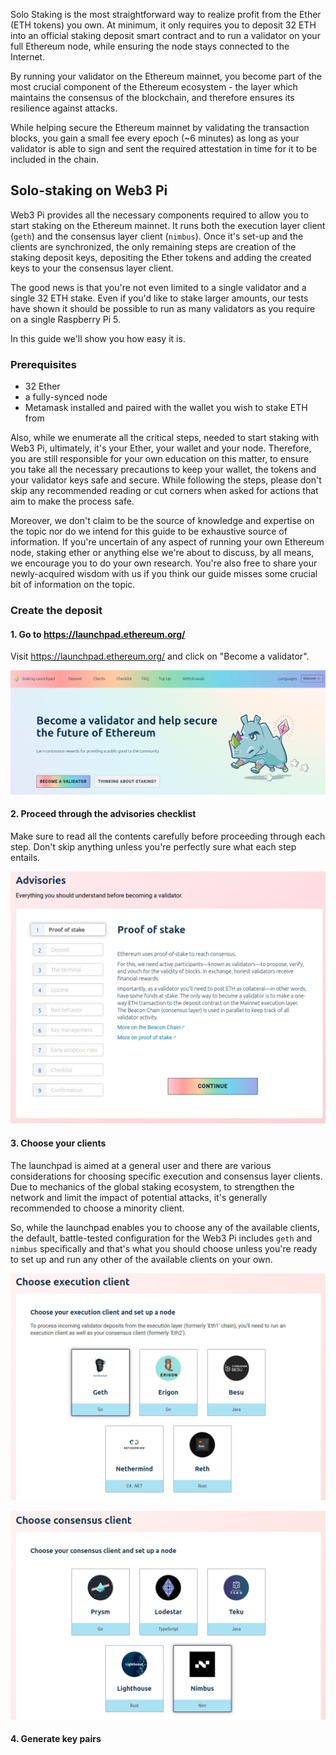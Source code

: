 Solo Staking is the most straightforward way to realize profit from the Ether (ETH tokens) you own.
At minimum, it only requires you to deposit 32 ETH into an official staking deposit smart contract
and to run a validator on your full Ethereum node, while ensuring the node stays connected 
to the Internet.

By running your validator on the Ethereum mainnet, you become part of the most crucial component 
of the Ethereum ecosystem - the layer which maintains the consensus of the blockchain, 
and therefore ensures its resilience against attacks.

While helping secure the Ethereum mainnet by validating the transaction blocks, you gain
a small fee every epoch (~6 minutes) as long as your validator is able to sign and sent the required
attestation in time for it to be included in the chain.

## Solo-staking on Web3 Pi 

Web3 Pi provides all the necessary components required to allow you to start staking on the Ethereum
mainnet. It runs both the execution layer client (`geth`) and the consensus layer client (`nimbus`).
Once it's set-up and the clients are synchronized, the only remaining steps are creation of the
staking deposit keys, depositing the Ether tokens and adding the created keys to your the consensus
layer client.

The good news is that you're not even limited to a single validator and a single 32 ETH stake. 
Even if you'd like to stake larger amounts, our tests have shown it should be possible to run
as many validators as you require on a single Raspberry Pi 5.

In this guide we'll show you how easy it is.

### Prerequisites

* 32 Ether
* a fully-synced node
* Metamask installed and paired with the wallet you wish to stake ETH from

Also, while we enumerate all the critical steps, needed to start staking with Web3 Pi,
ultimately, it's your Ether, your wallet and your node. Therefore, you are still responsible for 
your own education on this matter, to ensure you take all the necessary precautions to keep your
wallet, the tokens and your validator keys safe and secure. While following the steps, please
don't skip any recommended reading or cut corners when asked for actions that aim to make the
process safe. 

Moreover, we don't claim to be the source of knowledge and expertise on the topic nor do we
intend for this guide to be exhaustive source of information.
If you're uncertain of any aspect of running your own Ethereum node,
staking ether or anything else we're about to discuss, by all means, we encourage you to do 
your own research.
You're also free to share your newly-acquired wisdom with us if you think our guide misses some
crucial bit of information on the topic.

### Create the deposit

#### 1. Go to https://launchpad.ethereum.org/

Visit https://launchpad.ethereum.org/ and click on "Become a validator".

![](../assets/staking/launchpad_main.png "The Ethereum Staking Launchpad website")

#### 2. Proceed through the advisories checklist

Make sure to read all the contents carefully before proceeding through each step.
Don't skip anything unless you're perfectly sure what each step entails.

![](../assets/staking/advisories.png "Checklist of advisories screen")

#### 3. Choose your clients

The launchpad is aimed at a general user and there are various considerations for choosing
specific execution and consensus layer clients. Due to mechanics of the global staking ecosystem,
to strengthen the network and limit the impact of potential attacks, it's generally recommended 
to choose a minority client.

So, while the launchpad enables you to choose any of the available clients,
the default, battle-tested configuration for the Web3 Pi includes `geth` and
`nimbus` specifically and that's what you should choose unless you're ready to
set up and run any other of the available clients on your own.

![](../assets/staking/execution_choice.png "Choice of the execution client screen")

![](../assets/staking/consensus_choice.png "Choice of the consensus client screen")

#### 4. Generate key pairs

